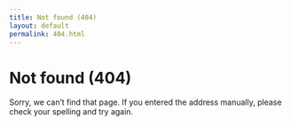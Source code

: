 ```yaml
---
title: Not found (404)
layout: default
permalink: 404.html
---
```


# Not found (404)

Sorry, we can’t find that page. If you entered the address manually, please check your spelling and try again.

